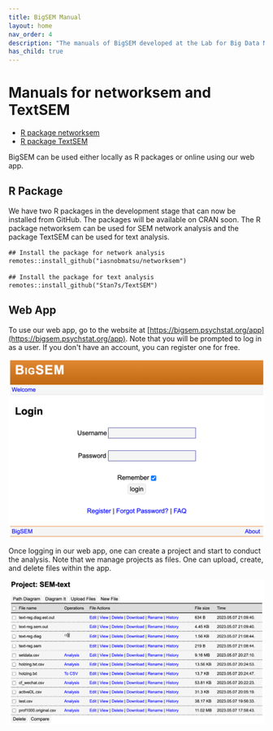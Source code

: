 ```yaml
---
title: BigSEM Manual
layout: home
nav_order: 4
description: "The manuals of BigSEM developed at the Lab for Big Data Methodology at the University of Notre Dame."
has_child: true
---
```

# Manuals for networksem and TextSEM

- [R package networksem](docs/networksem)
- [R package TextSEM](docs/textsem)

BigSEM can be used either locally as R packages or online using our web app.

## R Package

We have two R packages in the development stage that can now be installed from GitHub. The packages will be available on CRAN soon. The R package networksem can be used for SEM network analysis and the package TextSEM can be used for text analysis.

```
## Install the package for network analysis
remotes::install_github("iasnobmatsu/networksem")

## Install the package for text analysis
remotes::install_github("Stan7s/TextSEM")
```

## Web App

To use our web app, go to the website at [https://bigsem.psychstat.org/app](https://bigsem.psychstat.org/app). Note that you will be prompted to log in as a user. If you don't have an account, you can register one for free.

![image.png](/assets/images/ufV56jIXA1ZMkuAV-image.png)

Once logging in our web app, one can create a project and start to conduct the analysis. Note that we manage projects as files. One can upload, create, and delete files within the app.

![image.png](/assets/images/jjMQpbyEpjnwDcQs-image.png)
